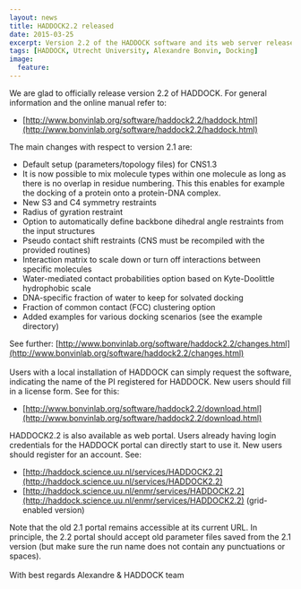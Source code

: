 ```yaml
---
layout: news
title: HADDOCK2.2 released
date: 2015-03-25
excerpt: Version 2.2 of the HADDOCK software and its web server released!
tags: [HADDOCK, Utrecht University, Alexandre Bonvin, Docking]
image:
  feature:
---
```


We are glad to officially release version 2.2 of HADDOCK. For general information and the online manual refer to:

  * [http://www.bonvinlab.org/software/haddock2.2/haddock.html](http://www.bonvinlab.org/software/haddock2.2/haddock.html)

The main changes with respect to version 2.1 are:

  * Default setup (parameters/topology files) for CNS1.3
  * It is now possible to mix molecule types within one molecule as long as there is no overlap in residue numbering. This this enables for example the docking of a protein onto a protein-DNA complex.
  * New S3 and C4 symmetry restraints 
  * Radius of gyration restraint
  * Option to automatically define backbone dihedral angle restraints from the input structures
  * Pseudo contact shift restraints (CNS must be recompiled with the provided routines)
  * Interaction matrix to scale down or turn off interactions between specific molecules
  * Water-mediated contact probabilities option based on Kyte-Doolittle hydrophobic scale
  * DNA-specific fraction of water to keep for solvated docking
  * Fraction of common contact (FCC) clustering option
  * Added examples for various docking scenarios (see the example directory)

See further: [http://www.bonvinlab.org/software/haddock2.2/changes.html](http://www.bonvinlab.org/software/haddock2.2/changes.html)
<br>
<br>
Users with a local installation of HADDOCK can simply request the software, indicating the name of the PI registered for HADDOCK. New users should fill in a license form. See for this:
	
  * [http://www.bonvinlab.org/software/haddock2.2/download.html](http://www.bonvinlab.org/software/haddock2.2/download.html)


HADDOCK2.2 is also available as web portal. Users already having login credentials for the HADDOCK portal can directly start to use it. New users should register for an account. See:

  * [http://haddock.science.uu.nl/services/HADDOCK2.2](http://haddock.science.uu.nl/services/HADDOCK2.2)
  * [http://haddock.science.uu.nl/enmr/services/HADDOCK2.2](http://haddock.science.uu.nl/enmr/services/HADDOCK2.2)  (grid-enabled version)

Note that the old 2.1 portal remains accessible at its current URL.
In principle, the 2.2 portal should accept old parameter files saved from the 2.1 version (but make sure the run name does not contain any punctuations or spaces).
<br>
<br>
With best regards
Alexandre & HADDOCK team
